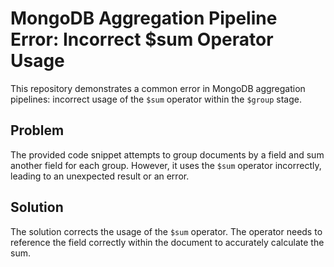 # MongoDB Aggregation Pipeline Error: Incorrect $sum Operator Usage

This repository demonstrates a common error in MongoDB aggregation pipelines: incorrect usage of the `$sum` operator within the `$group` stage.

## Problem

The provided code snippet attempts to group documents by a field and sum another field for each group.  However, it uses the `$sum` operator incorrectly, leading to an unexpected result or an error.

## Solution

The solution corrects the usage of the `$sum` operator. The operator needs to reference the field correctly within the document to accurately calculate the sum.